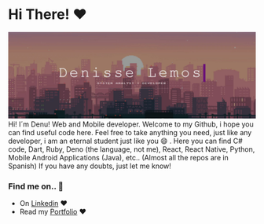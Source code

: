 # Hi There! ❤️

![header](header.jpg)
Hi! I´m Denu! Web and Mobile developer. Welcome to my Github, i hope you can find useful code here. Feel free to take anything you need, just like any developer, i am an eternal student just like you 😄 .
Here you can find C# code, Dart, Ruby, Deno (the language, not me), React, React Native, Python, Mobile Android Applications (Java), etc..
(Almost all the repos are in Spanish)
If you have any doubts, just let me know!

### Find me on.. 👀️

* On [Linkedin](https://www.linkedin.com/in/denulemos/) ❤️
* Read my [Portfolio](https://denulemos.github.io/) ❤️

